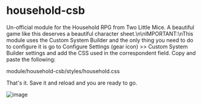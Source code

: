 # household-csb

Un-official module for the Household RPG from Two Little Mice. A beautiful game like this deserves a beautiful character sheet.\n\nIMPORTANT:\nThis module uses the Custom System Builder and the only thing you need to do to configure it is go to Configure Settings (gear icon)  >>  Custom System Builder settings and add the CSS used in the correspondent field. Copy and paste the following:

module/household-csb/styles/household.css

That's it. Save it and reload and you are ready to go.

![image](https://github.com/mordachai/household-csb/assets/662913/dd52b215-96f9-42b1-9dc9-9c9618fc51c8)
